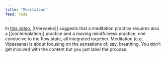 ```yaml
---
title: "Meditation"
feed: hide
---
```


In [this video](https://www.youtube.com/watch?v=oewlb13yIxw), [[Vervaeke]] suggests that a meditation practice requires also a [[contemplation]] practice and a moving mindfulness practice, one conducive to the flow state, all integrated together. Meditation (e.g. Vipassana) is about focusing on the sensations of, say, breathing. You don't get involved with the content but you just label the process. 